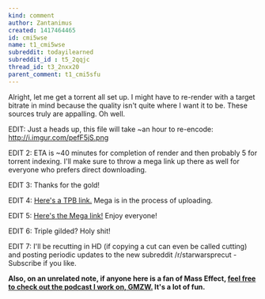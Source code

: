 ```yaml
---
kind: comment
author: Zantanimus
created: 1417464465
id: cmi5wse
name: t1_cmi5wse
subreddit: todayilearned
subreddit_id : t5_2qqjc
thread_id: t3_2nxx20
parent_comment: t1_cmi5sfu
---
```


Alright, let me get a torrent all set up. I might have to re-render with a target bitrate in mind because the quality isn't quite where I want it to be. These sources truly are appalling. Oh well.

EDIT: Just a heads up, this file will take ~an hour to re-encode: http://i.imgur.com/pefF5jS.png

EDIT 2: ETA is ~40 minutes for completion of render and then probably 5 for torrent indexing. I'll make sure to throw a mega link up there as well for everyone who prefers direct downloading.

EDIT 3: Thanks for the gold!

EDIT 4: [Here's a TPB link.](http://thepiratebay.se/torrent/11612559) Mega is in the process of uploading.

EDIT 5: [Here's the Mega link!](https://mega.co.nz/#!ooZCiQob!iCev2SIM-Bywm_EreUt1Ky697O0dmNWk8eyGaby2noU) Enjoy everyone!

EDIT 6: Triple gilded? Holy shit!

EDIT 7: I'll be recutting in HD (if copying a cut can even be called cutting) and posting periodic updates to the new subreddit /r/starwarsprecut - Subscribe if you like.

**Also, on an unrelated note, if anyone here is a fan of Mass Effect, [feel free to check out the podcast I work on, GMZW.](http://gmzw.tumblr.com/) It's a lot of fun.**

